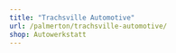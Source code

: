 ```yaml
---
title: "Trachsville Automotive"
url: /palmerton/trachsville-automotive/
shop: Autowerkstatt
---
```

